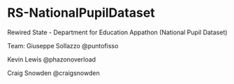 RS-NationalPupilDataset
=======================

Rewired State - Department for Education Appathon (National Pupil Dataset)

Team:
Giuseppe Sollazzo @puntofisso

Kevin Lewis @phazonoverload

Craig Snowden @craigsnowden